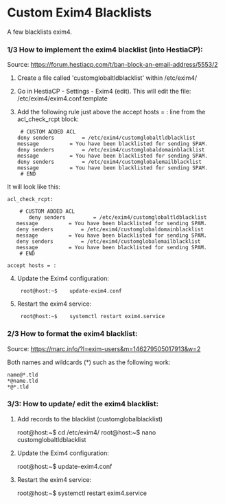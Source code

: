 # Custom Exim4 Blacklists

A few blacklists exim4.

### 1/3 How to implement the exim4 blacklist (into HestiaCP):
Source: https://forum.hestiacp.com/t/ban-block-an-email-address/5553/2

1. Create a file called 'customglobaltldblacklist' within /etc/exim4/
2. Go in HestiaCP - Settings - Exim4 (edit). This will edit the file: /etc/exim4/exim4.conf.template
3. Add the following rule just above the accept hosts = : line from the acl_check_rcpt block:

        # CUSTOM ADDED ACL
	   deny senders	        = /etc/exim4/customglobaltldblacklist
	   message	        = You have been blacklisted for sending SPAM.
	   deny senders	        = /etc/exim4/customglobaldomainblacklist
	   message	        = You have been blacklisted for sending SPAM.
	   deny senders	        = /etc/exim4/customglobalemailblacklist
	   message	        = You have been blacklisted for sending SPAM.
        # END

It will look like this:
	
	acl_check_rcpt:

        # CUSTOM ADDED ACL
           deny senders	        = /etc/exim4/customglobaltldblacklist
	   message	        = You have been blacklisted for sending SPAM.
	   deny senders	        = /etc/exim4/customglobaldomainblacklist
	   message	        = You have been blacklisted for sending SPAM.
	   deny senders	        = /etc/exim4/customglobalemailblacklist
	   message	        = You have been blacklisted for sending SPAM.
        # END

	accept hosts = :
        
4. Update the Exim4 configuration:
 
        root@host:~$	update-exim4.conf

5. Restart the exim4 service:
        
        root@host:~$	systemctl restart exim4.service

### 2/3 How to format the exim4 blacklist:
Source: https://marc.info/?l=exim-users&m=146279505017913&w=2

Both names and wildcards (*) such as the following work:

	name@*.tld
	*@name.tld
	*@*.tld
	
### 3/3: How to update/ edit the exim4 blacklist:

1. Add records to the blacklist (customglobalblacklist)

	root@host:~$	cd /etc/exim4/ 
	root@host:~$ 	nano customglobaltldblacklist

2. Update the Exim4 configuration:

	root@host:~$	update-exim4.conf

3. Restart the exim4 service:

	root@host:~$	systemctl restart exim4.service


